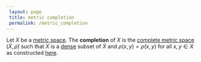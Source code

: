 ```yaml
---
 layout: page
 title: metric completion
 permalink: /metric_completion
---
```

Let $X$ be a [metric space](https://defsmath.github.io/DefsMath/metric_space). The **completion** of $X$ is the [complete metric space](https://defsmath.github.io/DefsMath/complete_metric_space) $(\tilde X, \tilde \rho)$ such that $X$ is a [dense](https://defsmath.github.io/DefsMath/dense) subset of $\tilde X$ and $\rho(x,y) = \tilde\rho(x,y)$ for all $x,y \in X$ as constructed [here](https://defsmath.github.io/DefsMath/completion_of_a_metric_space).